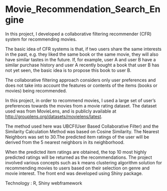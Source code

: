 # Movie_Recommendation_Search_Engine

In this project, I developed a collaborative filtering recommender (CFR) system for recommending movies. 

The basic idea of CFR systems is that, if two users share the same interests in the past, e.g. they liked the same book or the same movie, they will also have similar tastes in the future. If, for example, user A and user B have a similar purchase history and user A recently bought a book that user B has not yet seen, the basic idea is to propose this book to user B. 

The collaborative filtering approach considers only user preferences and does not take into account the features or contents of the items (books or movies) being recommended. 

In this project, in order to recommend movies, I used a large set of user’s preferences towards the movies from a movie rating dataset. The dataset used was from MovieLens, and is publicly available at http://grouplens.org/datasets/movielens/latest.

The method used here was UBCF(User Based Collaborative Filter) and the Similarity Calculation Method was based on Cosine Similarity. The Nearest Neighbors was set to 30.The predicted item ratings of the user will be derived from the 5 nearest neighbors in its neighborhood.

When the predicted item ratings are obtained, the top 10 most highly predicted ratings will be returned as the recommendations. The project involved various concepts such as k means clustering algorithm solution for recommending movies to users based on their selection on genre and movie interest. The front end was developed using Shiny package.

Technology : R, Shiny webframework

